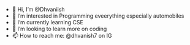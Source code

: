 - 👋 Hi, I’m @Dhvaniish
- 👀 I’m interested in Programming eveerything especially automobiles
- 🌱 I’m currently learning CSE
- 💞️ I’m looking to learn more on coding
- 📫 How to reach me: @dhvanish7 on IG

<!---
Dhvaniish/Dhvaniish is a ✨ special ✨ repository because its `README.md` (this file) appears on your GitHub profile.
You can click the Preview link to take a look at your changes.
--->
